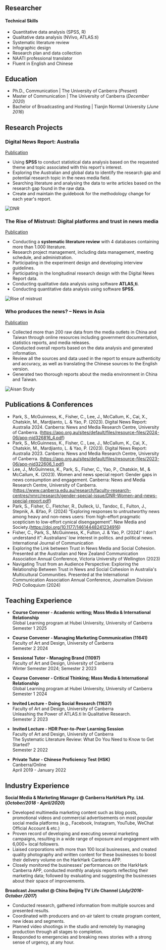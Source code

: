 
## Researcher 
#### Technical Skills 
- Quantitative data analysis (SPSS, R)
- Qualitative data analysis (NVivo, ATLAS.ti)
- Systematic literature review
- Infographic design
- Research plan and data collection
- NAATI professional translator
- Fluent in English and Chinese

## Education
- Ph.D., Communication | The University of Canberra (_Present_)								       		
- Master of Communication	| The University of Canberra (_December 2020_)	 			        		
- Bachelor of Broadcasting and Hosting | Tianjin Normal University (_June 2016_)

## Research Projects
### Digital News Report: Australia 
[Publication](https://apo.org.au/sites/default/files/resource-files/2024-06/apo-nid326816_4.pdf)

- Using **SPSS** to conduct statistical data analysis based on the requested theme and topic associated with this report's interest.
- Exploring the Australian and global data to identify the research gap and potential research topic in the news media field.
- Searching literature and analysing the data to write articles based on the research gap found in the raw data.
- Create and maintain the guidebook for the methodology change for each year's report.


![DNR](assets/digital-news-report-australia-2024-link-in-comments-v0-nzjc6o9yx37d1.webp)

### The Rise of Mistrust: Digital platforms and trust in news media
[Publication](https://www.canberra.edu.au/research/faculty-research-centres/nmrc/major-projects/the-rise-of-mistrust)

- Conducting a **systematic literature review** with 4 databases containing more than 1.000 literature.
- Research project management, including data management, meeting schedule, and administration.
- Participating in the experiment design and developing interview guidelines.
- Participating in the longitudinal research design with the Digital News Report data.
- Conducting qualitative data analysis using software **ATLAS,ti**.
- Conducting quantitative data analysis using software **SPSS**.

![Rise of mistrust ](assets/bannner-photo.jpg) 

### Who produces the news? – News in Asia 
[Publication](https://www.publicmediaalliance.org/publications/news-in-asia/)

- Collected more than 200 raw data from the media outlets in China and Taiwan through online resources including government documentation, statistics reports, and media releases.
- Conducted overall reports based on the data analysis and generated information. 
- Review all the sources and data used in the report to ensure authenticity and accuracy, as well as translating the Chinese sources to the English version.  
- Generated two thorough reports about the media environment in China and Taiwan.

![Aisan Study](assets/NIA-title-globe-FB-1.jpg)
 
## Publications & Conferences 
- Park, S., McGuinness, K., Fisher, C., Lee, J., McCallum, K., Cai, X., Chatskin, M., Mardjianto, L. & Yao, P. (2023). Digital News Report: Australia 2024. Canberra: News and Media Research Centre, University of Canberra. (https://apo.org.au/sites/default/files/resource-files/2024-06/apo-nid326816_4.pdf)
- Park, S., McGuinness, K., Fisher, C., Lee, J., McCallum, K., Cai, X., Chatskin, M., Mardjianto, L. & Yao, P. (2023). Digital News Report: Australia 2023. Canberra: News and Media Research Centre, University of Canberra. (https://apo.org.au/sites/default/files/resource-files/2023-06/apo-nid322606_1.pdf)
- Lee, J., McGuinness, K., Park, S., Fisher, C., Yao, P., Chatskin, M., & McCallum, K. (2023). Women and news special report: Gender gaps in news consumption and engagement. Canberra: News and Media Research Centre, University of Canberra. (https://www.canberra.edu.au/research/faculty-research-centres/nmrc/research/gender-special-issue/DNR-Women-and-news-special-report.pdf)
- Park, S., Fisher, C., Fletcher, R., Dulleck, U., Tandoc, E., Fulton, J., Stepnik, A. &Yao, P. (2024) “Exploring responses to untrustworthy news among heavy and non-news users: from high-effort pragmatic scepticism to low-effort cynical disengagement”. New Media and Society.(https://doi.org/10.1177/14614448241234916)
- Fisher, C., Park, S., McGuinness, K., Fulton, J. & Yao, P. (2024)” I don’t understand it”: Australians’ low interest in politics. and political news. International Journal of Communication 
- Exploring the Link between Trust in News Media and Social Cohesion. Presented at the Australian and New Zealand Communication Association Annual Conference, Victoria University of Wellington (2023)
- Navigating Trust from an Audience Perspective: Exploring the Relationship Between Trust in News and Social Cohesion in Australia's Multicultural Communities. Presented at the International Communication Association Annual Conference, Journalism Division PhD Colloquium (2024)


## Teaching Experience
- **Course Convener  - Academic writing; Mass Media & International Relationship**  
  Global Learning program at Hubei University, University of Canberra  
  Semester 1 2025

- **Course Convener - Managing Marketing Communication (11641)**  
  Faculty of Art and Design, University of Canberra  
 Semester 2 2024
  
- **Sessional Tutor - Managing Brand (11097)**  
  Faculty of Art and Design, University of Canberra  
  Winter Semester 2024; Semester 2 2023
  
- **Course Convener  - Critical Thinking; Mass Media & International Relationship**  
  Global Learning program at Hubei University, University of Canberra  
  Semester 1 2024

- **Invited Lecture - Doing Social Research (11637)**  
  Faculty of Art and Design, University of Canberra  
  Unleashing the Power of ATLAS.ti In Qualitative Research.  
  Semester 2 2023

- **Invited Lecture - HDR Peer-to-Peer Learning Session**  
  Faculty of Art and Design, University of Canberra  
  The Systematic Literature Review: What Do You Need to Know to Get Started?  
  Semester 2 2022

- **Private Tutor - Chinese Proficiency Test (HSK)**  
  Canberra/Online  
  April 2019 - January 2022



## Industry Experience
**Social Media & Marketing Manager @ Canberra HarkHark Pty. Ltd. (_October/2018 - April/2020_)**
- Developed multimedia marketing content such as blog posts, promotional videos and commercial advertisements on most popular social media platforms (e.g., Facebook, Instagram, YouTube, WeChat Official Account & etc.)
- Proven record of developing and executing several marketing campaigns, resulting in a wide range of exposure and engagement with 6,000+ local followers.
- Liaised corporations with more than 100 local businesses, and created quality photography and written content for these businesses to boost their delivery volume on the HarkHark Canberra APP.
- Closely monitored the businesses’ performances on the HarkHark Canberra APP, conducted monthly analysis reports reflecting their marketing data; followed by evaluating and suggesting the businesses about their space of improvements.

**Broadcast Journalist @ China Beijing TV Life Channel (_July/2016- October /2017_)**
- Conducted research, gathered information from multiple sources and presented results.
- Coordinated with producers and on-air talent to create program content, new ideas and segments.
- Planned video shootings in the studio and remotely by managing production through all stages to completion.
- Responded to emergencies and breaking news stories with a strong sense of urgency, at any hour.
